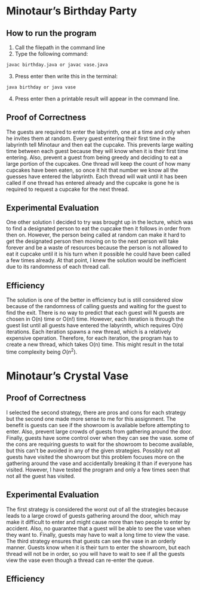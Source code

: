 # Minotaur’s Birthday Party
## How to run the program
1. Call the filepath in the command line
2. Type the following command:
```bash
javac birthday.java or javac vase.java
```
3. Press enter then write this in the terminal:
```bash
java birthday or java vase
```
4. Press enter then a printable result will appear in the command line.

## Proof of Correctness
The guests are required to enter the labyrinth, one at a time and only when he invites them at random. Every guest entering their first time in the labyrinth tell Minotaur and then eat the cupcake. This prevents large waiting time between each guest because they will know when it is their first time entering. Also, prevent a guest from being greedy and deciding to eat a large portion of the cupcakes. One thread will keep the count of how many cupcakes have been eaten, so once it hit that number we know all the guesses have entered the labyrinth. Each thread will wait until it has been called if one thread has entered already and the cupcake is gone he is required to request a cupcake for the next thread.

## Experimental Evaluation
One other solution I decided to try was brought up in the lecture, which was to find a designated person to eat the cupcake then it follows in order from then on. However, the person being called at random can make it hard to get the designated person then moving on to the next person will take forever and be a waste of resources because the person is not allowed to eat it cupcake until it is his turn when it possible he could have been called a few times already. At that point, I knew the solution would be inefficient due to its randomness of each thread call.

## Efficiency
The solution is one of the better in efficiency but is still considered slow because of the randomness of calling guests and waiting for the guest to find the exit. There is no way to predict that each guest will N guests are chosen in O(n) time or O(n!) time. However, each iteration is through the guest list until all guests have entered the labyrinth, which requires O(n) iterations. Each iteration spawns a new thread, which is a relatively expensive operation. Therefore, for each iteration, the program has to create a new thread, which takes O(n) time. This might result in the total time complexity being $O(n^2)$.
# Minotaur’s Crystal Vase

## Proof of Correctness
I selected the second strategy, there are pros and cons for each strategy but the second one made more sense to me for this assignment. The benefit is guests can see if the showroom is available before attempting to enter. Also, prevent large crowds of guests from gathering around the door. Finally, guests have some control over when they can see the vase. some of the cons are requiring guests to wait for the showroom to become available, but this can't be avoided in any of the given strategies. Possibly not all guests have visited the showroom but this problem focuses more on the gathering around the vase and accidentally breaking it than if everyone has visited. However, I have tested the program and only a few times seen that not all the guest has visited. 

## Experimental Evaluation
The first strategy is considered the worst out of all the strategies because leads to a large crowd of guests gathering around the door, which may make it difficult to enter and might cause more than two people to enter by accident. Also, no guarantee that a guest will be able to see the vase when they want to. Finally, guests may have to wait a long time to view the vase.
The third strategy ensures that guests can see the vase in an orderly manner.  Guests know when it is their turn to enter the showroom, but each thread will not be in order, so you will have to wait to see if all the guests view the vase even though a thread can re-enter the queue.

## Efficiency
